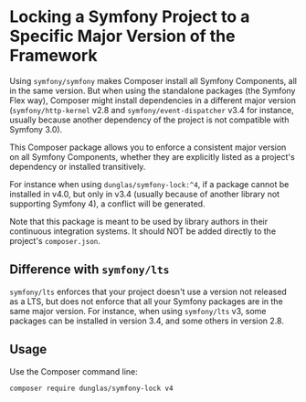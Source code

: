 Locking a Symfony Project to a Specific Major Version of the Framework
======================================================================

Using `symfony/symfony` makes Composer install all Symfony Components, all in
the same version. But when using the standalone packages (the Symfony Flex way),
Composer might install dependencies in a different major version (`symfony/http-kernel`
v2.8 and `symfony/event-dispatcher` v3.4 for instance, usually because another
dependency of the project is not compatible with Symfony 3.0).

This Composer package allows you to enforce a consistent major version on all
Symfony Components, whether they are explicitly listed as a project's
dependency or installed transitively.

For instance when using `dunglas/symfony-lock:^4`, if a package cannot be installed
in v4.0, but only in v3.4 (usually because of another library not supporting Symfony
4), a conflict will be generated.

Note that this package is meant to be used by library authors in their continuous
integration systems. It should NOT be added directly to the project's
`composer.json`.


Difference with `symfony/lts`
-----------------------------

`symfony/lts` enforces that your project doesn't use a version not released
as a LTS, but does not enforce that all your Symfony packages are in the same
major version. For instance, when using `symfony/lts` v3, some packages
can be installed in version 3.4, and some others in version 2.8.

Usage
-----

Use the Composer command line:

```bash
composer require dunglas/symfony-lock v4
```

